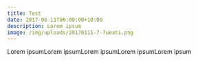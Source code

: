 ```yaml
---
title: Test
date: 2017-06-11T00:00:00+10:00
description: Lorem ipsum
image: /img/uploads/20170111-7-7ueati.png
---
```

Lorem ipsumLorem ipsumLorem ipsumLorem ipsumLorem ipsum
